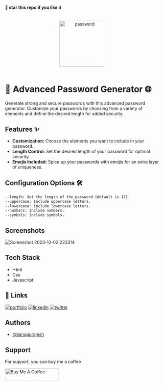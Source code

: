 #### 🌟 star this repo if you like it

<br>

<div align="center">
  <img src="https://github.com/kanugurajesh/Advanced-Password-Generator/assets/120458029/d8b7ad97-c980-4918-a178-24a5ede89b13" alt="password" width=150 height=150>
</div>

<br>

# 🌟 Advanced Password Generator 🌐

Generate strong and secure passwords with this advanced password generator. Customize your passwords by choosing from a variety of elements and define the desired length for added security.

## Features ✨

- **Customization:** Choose the elements you want to include in your password.
- **Length Control:** Set the desired length of your password for optimal security.
- **Emojis Included:** Spice up your passwords with emojis for an extra layer of uniqueness.

## Configuration Options 🛠️
```bash
--length: Set the length of the password (default is 12).
--uppercase: Include uppercase letters.
--lowercase: Include lowercase letters.
--numbers: Include numbers.
--symbols: Include symbols.
```

## Screenshots

![Screenshot 2023-12-02 223314](https://github.com/kanugurajesh/Advanced-Password-Generator/assets/120458029/140138d3-43ad-4c2a-97c4-7273b8e3fd45)

## Tech Stack

- Html
- Css
- Javascript

## 🔗 Links
[![portfolio](https://img.shields.io/badge/my_portfolio-000?style=for-the-badge&logo=ko-fi&logoColor=white)](https://rajeshportfolio.me/)
[![linkedin](https://img.shields.io/badge/linkedin-0A66C2?style=for-the-badge&logo=linkedin&logoColor=white)](https://www.linkedin.com/in/rajesh-kanugu-aba8a3254/)
[![twitter](https://img.shields.io/badge/twitter-1DA1F2?style=for-the-badge&logo=twitter&logoColor=white)](https://twitter.com/exploringengin1)

## Authors

- [@kanugurajesh](https://github.com/kanugurajesh)

## Support

For support, you can buy me a coffee

<a href="https://www.buymeacoffee.com/kanugurajen" target="_blank"><img src="https://cdn.buymeacoffee.com/buttons/default-orange.png" alt="Buy Me A Coffee" height="41" width="174"></a>

